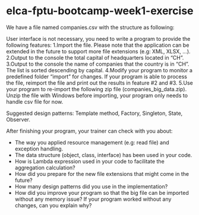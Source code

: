 # elca-fptu-bootcamp-week1-exercise
We have a file named companies.csv with the structure as following:

User interface is not necessary, you need to write a program to provide the following features:
1.Import the file. Please note that the application can be extended in the future to support more file extensions (e.g: XML, XLSX, …).
2.Output to the console the total capital of headquarters located in “CH”.
3.Output to the console the name of companies that the country is in “CH”. The list is sorted descending by capital.
4.Modify your program to monitor a predefined folder “import” for changes. If your program is able to process the file, reimport the file and print out the results in feature #2 and #3.
5.Use your program to re-import the following zip file (companies_big_data.zip). Unzip the file with Windows before importing, your program only needs to handle csv file for now.

Suggested design patterns: Template method, Factory, Singleton, State, Observer.

After finishing your program, your trainer can check with you about:
- The way you applied resource management (e.g: read file) and exception handling.
- The data structure (object, class, interface) has been used in your code.
- How is Lambda expression used in your code to facilitate the aggregation calculation?
- How did you prepare for the new file extensions that might come in the future?
- How many design patterns did you use in the implementation?
- How did you improve your program so that the big file can be imported without any memory issue? If your program worked without any changes, can you explain why?
